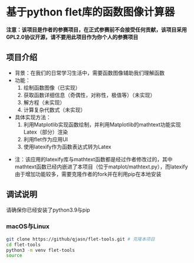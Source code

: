 # 基于python flet库的函数图像计算器

**注意：该项目是作者的参赛项目，在正式参赛前不会接受任何贡献，该项目采用GPL2.0协议开源，请不要用此项目作为你个人的参赛项目**

## 项目介绍
- 背景：在我们的日常学习生活中，需要函数图像辅助我们理解函数
- 功能：
    1. 绘制函数图像（已实现）
    2. 获取函数详细信息（奇偶性，对称性，极值等）（未实现）
    3. 解方程（未实现）
    4. 计算复杂代数式（未实现）
- 具体实现方法：
    1. 利用Matplotlib实现函数绘制，并利用Matplotlib的mathtext功能实现Latex（部分）渲染
    2. 利用flet作为应用UI
    3. 使用latexify作为函数表达式转为Latex


* 注：该应用的latexify库与mathtext函数都是经过作者修改过的，其中mathtext函数已经内嵌进了本项目（位于matplot/mathtext.py），而latexify由于增加功能较多，需要克隆作者的fork并在利用pip在本地安装

## 调试说明
请确保你已经安装了python3.9与pip

### macOS与Linux
``` bash
git clone https://github/qjasn/flet-tools.git # 克隆本项目
cd flet-tools
python3 -m venv flet-tools
source 
```